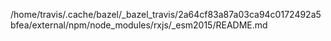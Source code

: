 /home/travis/.cache/bazel/_bazel_travis/2a64cf83a87a03ca94c0172492a5bfea/external/npm/node_modules/rxjs/_esm2015/README.md